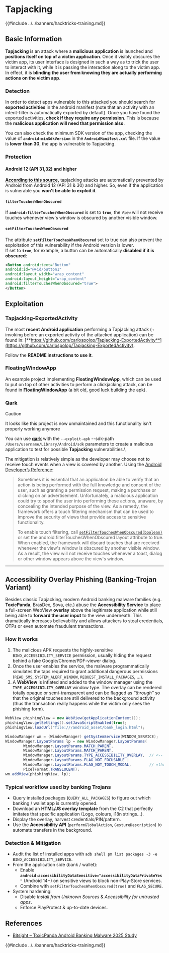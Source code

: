 # Tapjacking

{{#include ../../banners/hacktricks-training.md}}


## **Basic Information**

**Tapjacking** is an attack where a **malicious** **application** is launched and **positions itself on top of a victim application**. Once it visibly obscures the victim app, its user interface is designed in such a way as to trick the user to interact with it, while it is passing the interaction along to the victim app.\
In effect, it is **blinding the user from knowing they are actually performing actions on the victim app**.

### Detection

In order to detect apps vulnerable to this attacked you should search for **exported activities** in the android manifest (note that an activity with an intent-filter is automatically exported by default). Once you have found the exported activities, **check if they require any permission**. This is because the **malicious application will need that permission also**.

You can also check the minimum SDK version of the app, checking the value of **`android:minSdkVersion`** in the **`AndroidManifest.xml`** file. If the value is **lower than 30**, the app is vulnerable to Tapjacking.

### Protection

#### Android 12 (API 31,32) and higher

[**According to this source**](https://www.geeksforgeeks.org/tapjacking-in-android/)**,** tapjacking attacks are automatically prevented by Android from Android 12 (API 31 & 30) and higher. So, even if the application is vulnerable you **won't be able to exploit it**.

#### `filterTouchesWhenObscured`

If **`android:filterTouchesWhenObscured`** is set to **`true`**, the `View` will not receive touches whenever view's window is obscured by another visible window.

#### **`setFilterTouchesWhenObscured`**

The attribute **`setFilterTouchesWhenObscured`** set to true can also prevent the exploitation of this vulnerability if the Android version is lower.\
If set to **`true`**, for example, a button can be automatically **disabled if it is obscured**:

```xml
<Button android:text="Button"
android:id="@+id/button1"
android:layout_width="wrap_content"
android:layout_height="wrap_content"
android:filterTouchesWhenObscured="true">
</Button>
```

## Exploitation

### Tapjacking-ExportedActivity

The most **recent Android application** performing a Tapjacking attack (+ invoking before an exported activity of the attacked application) can be found in: [**https://github.com/carlospolop/Tapjacking-ExportedActivity**](https://github.com/carlospolop/Tapjacking-ExportedActivity).

Follow the **README instructions to use it**.

### FloatingWindowApp

An example project implementing **FloatingWindowApp**, which can be used to put on top of other activities to perform a clickjacking attack, can be found in [**FloatingWindowApp**](https://github.com/aminography/FloatingWindowApp) (a bit old, good luck building the apk).

### Qark

> [!CAUTION]
> It looks like this project is now unmaintained and this functionality isn't properly working anymore

You can use [**qark**](https://github.com/linkedin/qark) with the `--exploit-apk` --sdk-path `/Users/username/Library/Android/sdk` parameters to create a malicious application to test for possible **Tapjacking** vulnerabilities.\

The mitigation is relatively simple as the developer may choose not to receive touch events when a view is covered by another. Using the [Android Developer’s Reference](https://developer.android.com/reference/android/view/View#security):

> Sometimes it is essential that an application be able to verify that an action is being performed with the full knowledge and consent of the user, such as granting a permission request, making a purchase or clicking on an advertisement. Unfortunately, a malicious application could try to spoof the user into performing these actions, unaware, by concealing the intended purpose of the view. As a remedy, the framework offers a touch filtering mechanism that can be used to improve the security of views that provide access to sensitive functionality.
>
> To enable touch filtering, call [`setFilterTouchesWhenObscured(boolean)`](https://developer.android.com/reference/android/view/View#setFilterTouchesWhenObscured%28boolean%29) or set the android:filterTouchesWhenObscured layout attribute to true. When enabled, the framework will discard touches that are received whenever the view's window is obscured by another visible window. As a result, the view will not receive touches whenever a toast, dialog or other window appears above the view's window.

---

## Accessibility Overlay Phishing (Banking-Trojan Variant)

Besides classic Tapjacking, modern Android banking malware families (e.g. **ToxicPanda**, BrasDex, Sova, etc.) abuse the **Accessibility Service** to place a full-screen WebView **overlay** above the legitimate application while still being able to **forward the user input** to the view underneath.  This dramatically increases believability and allows attackers to steal credentials, OTPs or even automate fraudulent transactions.

### How it works
1. The malicious APK requests the highly-sensitive `BIND_ACCESSIBILITY_SERVICE` permission, usually hiding the request behind a fake Google/Chrome/PDF-viewer dialog.
2. Once the user enables the service, the malware programmatically simulates the taps required to grant additional dangerous permissions (`READ_SMS`, `SYSTEM_ALERT_WINDOW`, `REQUEST_INSTALL_PACKAGES`, …).
3. A **WebView** is inflated and added to the window manager using the **`TYPE_ACCESSIBILITY_OVERLAY`** window type.  The overlay can be rendered totally opaque or semi-transparent and can be flagged as *“through”* so that the original touches are still delivered to the background activity (thus the transaction really happens while the victim only sees the phishing form).

```java
WebView phishingView = new WebView(getApplicationContext());
phishingView.getSettings().setJavaScriptEnabled(true);
phishingView.loadUrl("file:///android_asset/bank_login.html");

WindowManager wm = (WindowManager) getSystemService(WINDOW_SERVICE);
WindowManager.LayoutParams lp = new WindowManager.LayoutParams(
        WindowManager.LayoutParams.MATCH_PARENT,
        WindowManager.LayoutParams.MATCH_PARENT,
        WindowManager.LayoutParams.TYPE_ACCESSIBILITY_OVERLAY,  // <-- bypasses SYSTEM_ALERT_WINDOW prompt
        WindowManager.LayoutParams.FLAG_NOT_FOCUSABLE |
        WindowManager.LayoutParams.FLAG_NOT_TOUCH_MODAL,        // «through» flag → forward touches
        PixelFormat.TRANSLUCENT);
wm.addView(phishingView, lp);
```

### Typical workflow used by banking Trojans
* Query installed packages (`QUERY_ALL_PACKAGES`) to figure out which banking / wallet app is currently opened.
* Download an **HTML/JS overlay template** from the C2 that perfectly imitates that specific application (Logo, colours, i18n strings…).
* Display the overlay, harvest credentials/PIN/pattern.
* Use the **Accessibility API** (`performGlobalAction`, `GestureDescription`) to automate transfers in the background.

### Detection & Mitigation
* Audit the list of installed apps with `adb shell pm list packages -3 -e BIND_ACCESSIBILITY_SERVICE`.
* From the application side (bank / wallet):
  - Enable **`android:accessibilityDataSensitive="accessibilityDataPrivateYes"`** (Android 14+) on sensitive views to block non-Play-Store services.
  - Combine with `setFilterTouchesWhenObscured(true)` and `FLAG_SECURE`.
* System hardening:
  - Disable *Install from Unknown Sources* & *Accessibility for untrusted apps*.
  - Enforce PlayProtect & up-to-date devices.

## References
* [Bitsight – ToxicPanda Android Banking Malware 2025 Study](https://www.bitsight.com/blog/toxicpanda-android-banking-malware-2025-study)

{{#include ../../banners/hacktricks-training.md}}
